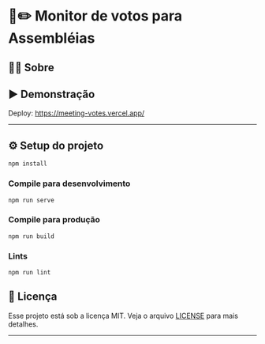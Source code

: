 #  📓✏️ Monitor de votos para Assembléias

## 🧑‍🎓 Sobre

## ▶️ Demonstração

Deploy: https://meeting-votes.vercel.app/

------------

## ⚙️ Setup do projeto
```
npm install
```

### Compile  para desenvolvimento
```
npm run serve
```

### Compile para produção
```
npm run build
```

### Lints
```
npm run lint
```

## :memo: Licença

Esse projeto está sob a licença MIT. Veja o arquivo [LICENSE](LICENSE) para mais detalhes.

---

